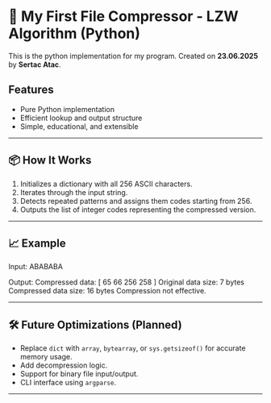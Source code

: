 # 🔐 My First File Compressor - LZW Algorithm (Python)

This is the python implementation for my program.
Created on **23.06.2025** by **Sertac Atac**.

## Features

- Pure Python implementation
- Efficient lookup and output structure
- Simple, educational, and extensible

---

## 📦 How It Works

1. Initializes a dictionary with all 256 ASCII characters.
2. Iterates through the input string.
3. Detects repeated patterns and assigns them codes starting from 256.
4. Outputs the list of integer codes representing the compressed version.

---

## 📈 Example

Input:
ABABABA

Output:
Compressed data:
[ 65 66 256 258 ]
Original data size: 7 bytes
Compressed data size: 16 bytes
Compression not effective.

---

## 🛠️ Future Optimizations (Planned)

- Replace `dict` with `array`, `bytearray`, or `sys.getsizeof()` for accurate memory usage.
- Add decompression logic.
- Support for binary file input/output.
- CLI interface using `argparse`.

---
